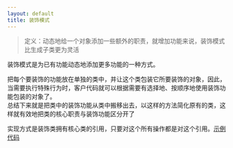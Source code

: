 ```yaml
---
layout: default
title: 装饰模式
---
```


> 定义：动态地给一个对象添加一些额外的职责，就增加功能来说，装饰模式比生成子类更为灵活

装饰模式是为已有功能动态地添加更多功能的一种方式。

把每个要装饰的功能放在单独的类中，并让这个类包装它所要装饰的对象，因此，当需要执行特殊行为时，客户代码就可以根据需要有选择地、按顺序地使用装饰功能包装的对象了。  
总结下来就是把类中的装饰功能从类中搬移出去，以这样的方法简化原有的类，这样就有效地把类的核心职责与装饰功能区分开了

实现方式是装饰类拥有核心类的引用，只要对这个所有操作都是对这个引用。[示例代码](https://github.com/severalfly/MyTest/tree/master/JavaLearning/designPattern/src/main/java/com/leon/decorator/result)

